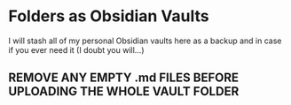 # Folders as Obsidian Vaults

I will stash all of my personal Obsidian vaults here as a backup and in case if you ever need it (I doubt you will...)

## REMOVE ANY EMPTY .md FILES BEFORE UPLOADING THE WHOLE VAULT FOLDER
